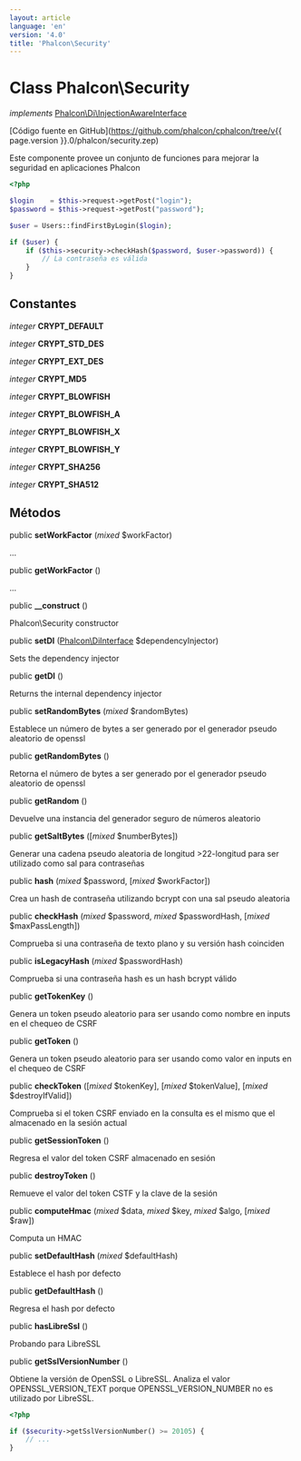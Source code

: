 ```yaml
---
layout: article
language: 'en'
version: '4.0'
title: 'Phalcon\Security'
---
```

# Class **Phalcon\Security**

*implements* [Phalcon\Di\InjectionAwareInterface](Phalcon_Di_InjectionAwareInterface)

[Código fuente en GitHub](https://github.com/phalcon/cphalcon/tree/v{{ page.version }}.0/phalcon/security.zep)

Este componente provee un conjunto de funciones para mejorar la seguridad en aplicaciones Phalcon

```php
<?php

$login    = $this->request->getPost("login");
$password = $this->request->getPost("password");

$user = Users::findFirstByLogin($login);

if ($user) {
    if ($this->security->checkHash($password, $user->password)) {
        // La contraseña es válida
    }
}

```

## Constantes

*integer* **CRYPT_DEFAULT**

*integer* **CRYPT_STD_DES**

*integer* **CRYPT_EXT_DES**

*integer* **CRYPT_MD5**

*integer* **CRYPT_BLOWFISH**

*integer* **CRYPT_BLOWFISH_A**

*integer* **CRYPT_BLOWFISH_X**

*integer* **CRYPT_BLOWFISH_Y**

*integer* **CRYPT_SHA256**

*integer* **CRYPT_SHA512**

## Métodos

public **setWorkFactor** (*mixed* $workFactor)

...

public **getWorkFactor** ()

...

public **__construct** ()

Phalcon\Security constructor

public **setDI** ([Phalcon\DiInterface](Phalcon_DiInterface) $dependencyInjector)

Sets the dependency injector

public **getDI** ()

Returns the internal dependency injector

public **setRandomBytes** (*mixed* $randomBytes)

Establece un número de bytes a ser generado por el generador pseudo aleatorio de openssl

public **getRandomBytes** ()

Retorna el número de bytes a ser generado por el generador pseudo aleatorio de openssl

public **getRandom** ()

Devuelve una instancia del generador seguro de números aleatorio

public **getSaltBytes** ([*mixed* $numberBytes])

Generar una cadena pseudo aleatoria de longitud >22-longitud para ser utilizado como sal para contraseñas

public **hash** (*mixed* $password, [*mixed* $workFactor])

Crea un hash de contraseña utilizando bcrypt con una sal pseudo aleatoria

public **checkHash** (*mixed* $password, *mixed* $passwordHash, [*mixed* $maxPassLength])

Comprueba si una contraseña de texto plano y su versión hash coinciden

public **isLegacyHash** (*mixed* $passwordHash)

Comprueba si una contraseña hash es un hash bcrypt válido

public **getTokenKey** ()

Genera un token pseudo aleatorio para ser usando como nombre en inputs en el chequeo de CSRF

public **getToken** ()

Genera un token pseudo aleatorio para ser usando como valor en inputs en el chequeo de CSRF

public **checkToken** ([*mixed* $tokenKey], [*mixed* $tokenValue], [*mixed* $destroyIfValid])

Comprueba si el token CSRF enviado en la consulta es el mismo que el almacenado en la sesión actual

public **getSessionToken** ()

Regresa el valor del token CSRF almacenado en sesión

public **destroyToken** ()

Remueve el valor del token CSTF y la clave de la sesión

public **computeHmac** (*mixed* $data, *mixed* $key, *mixed* $algo, [*mixed* $raw])

Computa un HMAC

public **setDefaultHash** (*mixed* $defaultHash)

Establece el hash por defecto

public **getDefaultHash** ()

Regresa el hash por defecto

public **hasLibreSsl** ()

Probando para LibreSSL

public **getSslVersionNumber** ()

Obtiene la versión de OpenSSL o LibreSSL. Analiza el valor OPENSSL_VERSION_TEXT porque OPENSSL_VERSION_NUMBER no es utilizado por LibreSSL.

```php
<?php

if ($security->getSslVersionNumber() >= 20105) {
    // ...
}

```